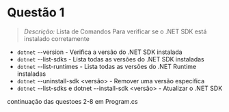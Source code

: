 # Questão 1 

>*Descrição:* Lista de Comandos Para verificar se o .NET SDK está instalado corretamente

* `dotnet` --version - Verifica a versão do .NET SDK instalada
* `dotnet` --list-sdks - Lista todas as versões do .NET SDK instaladas
* `dotnet` --list-runtimes - Lista todas as versões do .NET Runtime instaladas
* `dotnet` --uninstall-sdk <versão> - Remover uma versão específica
* `dotnet` --list-sdks e dotnet --install-sdk <versão> - Atualizar o .NET SDK

continuação das questoes 2-8 em Program.cs